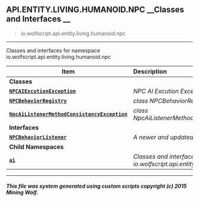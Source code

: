 ## API.ENTITY.LIVING.HUMANOID.NPC __Classes and Interfaces __

>io.wolfscript.api.entity.living.humanoid.npc

---

Classes and interfaces for namespace io.wolfscript.api.entity.living.humanoid.npc

Item | Description   
--- | :--- 
__Classes__|
__[`NPCAIExcutionException`](NPCAIExcutionException.md)__ | _NPC AI Excution Exception_ 
__[`NPCBehaviorRegistry`](NPCBehaviorRegistry.md)__ | _class NPCBehaviorRegistry_ 
__[`NpcAiListenerMethodConsistancyException`](NpcAiListenerMethodConsistancyException.md)__ | _class NpcAiListenerMethodConsistancyException_ 
__Interfaces__|
__[`NPCBehaviorListener`](NPCBehaviorListener.md)__ | _A newer and updated NPC Behavior listening_ 
__Child Namespaces__|
__[`ai`](ai/0.md)__ | _Classes and interfaces for namespace io.wolfscript.api.entity.living.humanoid.npc.ai_ 



---



##### This file was system generated using custom scripts copyright (c) 2015 Mining Wolf.
	

